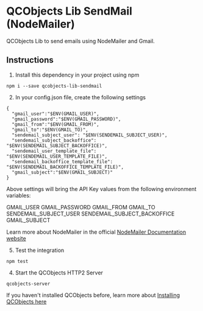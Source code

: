 # QCObjects Lib SendMail (NodeMailer)

QCObjects Lib to send emails using NodeMailer and Gmail.

## Instructions

1. Install this dependency in your project using npm

```shell
npm i --save qcobjects-lib-sendmail
```

2. In your config.json file, create the following settings

```shell
{
  "gmail_user":"$ENV(GMAIL_USER)",
  "gmail_password":"$ENV(GMAIL_PASSWORD)",
  "gmail_from":"$ENV(GMAIL_FROM)",
  "gmail_to":"$ENV(GMAIL_TO)",
  "sendemail_subject_user": "$ENV(SENDEMAIL_SUBJECT_USER)",
  "sendemail_subject_backoffice": "$ENV(SENDEMAIL_SUBJECT_BACKOFFICE)",
  "sendemail_user_template_file": "$ENV(SENDEMAIL_USER_TEMPLATE_FILE)",
  "sendemail_backoffice_template_file": "$ENV(SENDEMAIL_BACKOFFICE_TEMPLATE_FILE)",
  "gmail_subject":"$ENV(GMAIL_SUBJECT)"
}
```

Above settings will bring the API Key values from the following environment variables:

GMAIL_USER
GMAIL_PASSWORD
GMAIL_FROM
GMAIL_TO
SENDEMAIL_SUBJECT_USER
SENDEMAIL_SUBJECT_BACKOFFICE
GMAIL_SUBJECT


Learn more about NodeMailer in the official [NodeMailer Documentation website](https://nodemailer.com/about/)

5. Test the integration

```shell
npm test
```

4. Start the QCObjects HTTP2 Server

```shell
qcobjects-server
```
If you haven't installed QCObjects before, learn more about [Installing QCObjects here](https://docs.qcobjects.org/#installing)
